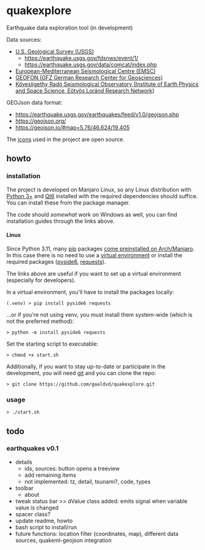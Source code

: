 # quakexplore

Earthquake data exploration tool (in development)

Data sources:

- [U.S. Geological Survey (USGS)](https://earthquake.usgs.gov/earthquakes/feed/)
  - <https://earthquake.usgs.gov/fdsnws/event/1/>
  - <https://earthquake.usgs.gov/data/comcat/index.php>
- [European-Mediterranean Seismological Centre (EMSC)](https://www.emsc-csem.org/Earthquake_data/Data_queries.php)
- [GEOFON (GFZ German Research Center for Geosciences)](https://geofon.gfz-potsdam.de/eqinfo/)
- [Kövesligethy Radó Seismological Observatory (Institute of Earth Physics and Space Science, Eötvös Loránd Research Network)](http://www.seismology.hu/index.php/hu/)

GEOJson data format:

- <https://earthquake.usgs.gov/earthquakes/feed/v1.0/geojson.php>
- <https://geojson.org/>
- <https://geojson.io/#map=5.76/46.624/19.405>

The [icons](https://store.kde.org/p/2068651) used in the project are open source.

## howto

### installation

The project is developed on Manjaro Linux, so any Linux distribution with [Python 3+](https://docs.python.org/3/using/index.html) and [Qt6](https://doc.qt.io/qt-6/get-and-install-qt.html) installed with the required dependencies should suffice. You can install these from the package manager.

The code should *somewhat* work on Windows as well, you can find installation guides through the links above.

#### Linux

Since Python 3.11, many [pip](https://packaging.python.org/en/latest/tutorials/installing-packages/) packages [come preinstalled on Arch/Manjaro](https://wiki.archlinux.org/title/Python#Package_management). In this case there is no need to use a [virtual environment](https://wiki.archlinux.org/title/Python/Virtual_environment) or install the required packages ([pyside6](https://pypi.org/project/PySide6/), [requests](https://pypi.org/project/requests/)).

The links above are useful if you want to set up a virtual environment (especially for developers).

In a virtual environment, you'll have to install the packages locally:

`(.venv) > pip install pyside6 requests`

...or if you're not using venv, you must install them system-wide (which is not the preferred method):

`> python -m install pyside6 requests`

Set the starting script to executable:

`> chmod +x start.sh`

Additionally, if you want to stay up-to-date or participate in the development, you will need [git](https://git-scm.com/downloads) and you can clone the repo:

`> git clone https://github.com/gaaldvd/quakexplore.git`

### usage

`> ./start.sh`

## todo

### earthquakes v0.1

- details
  - ids, sources: button opens a treeview
  - add remaining items
  - not implemented: tz, detail, tsunami?, code, types
- toolbar
  - about
- tweak status bar >> dValue class added: emits signal when variable value is changed
- spacer class?
- update readme, howto
- bash script to install/run
- future functions: location filter (coordinates, map), different data sources, quakeml-geojson integration
